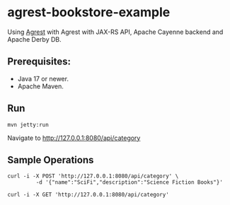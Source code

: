 # agrest-bookstore-example

Using [Agrest](https://agrest.io) with Agrest with JAX-RS API, Apache Cayenne backend and Apache Derby DB.

## Prerequisites:

* Java 17 or newer.
* Apache Maven.

## Run

```
mvn jetty:run
```

Navigate to http://127.0.0.1:8080/api/category 

## Sample Operations

```
curl -i -X POST 'http://127.0.0.1:8080/api/category' \
         -d '{"name":"SciFi","description":"Science Fiction Books"}'
         
curl -i -X GET 'http://127.0.0.1:8080/api/category'
```